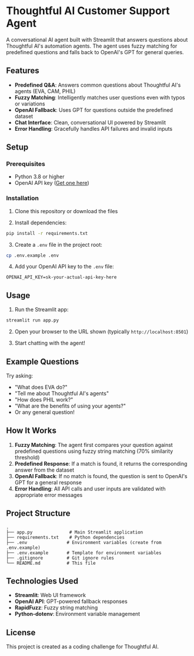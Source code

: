 # Thoughtful AI Customer Support Agent

A conversational AI agent built with Streamlit that answers questions about Thoughtful AI's automation agents. The agent uses fuzzy matching for predefined questions and falls back to OpenAI's GPT for general queries.

## Features

- **Predefined Q&A**: Answers common questions about Thoughtful AI's agents (EVA, CAM, PHIL)
- **Fuzzy Matching**: Intelligently matches user questions even with typos or variations
- **OpenAI Fallback**: Uses GPT for questions outside the predefined dataset
- **Chat Interface**: Clean, conversational UI powered by Streamlit
- **Error Handling**: Gracefully handles API failures and invalid inputs

## Setup

### Prerequisites

- Python 3.8 or higher
- OpenAI API key ([Get one here](https://platform.openai.com/api-keys))

### Installation

1. Clone this repository or download the files

2. Install dependencies:
```bash
pip install -r requirements.txt
```

3. Create a `.env` file in the project root:
```bash
cp .env.example .env
```

4. Add your OpenAI API key to the `.env` file:
```
OPENAI_API_KEY=sk-your-actual-api-key-here
```

## Usage

1. Run the Streamlit app:
```bash
streamlit run app.py
```

2. Open your browser to the URL shown (typically `http://localhost:8501`)

3. Start chatting with the agent!

## Example Questions

Try asking:
- "What does EVA do?"
- "Tell me about Thoughtful AI's agents"
- "How does PHIL work?"
- "What are the benefits of using your agents?"
- Or any general question!

## How It Works

1. **Fuzzy Matching**: The agent first compares your question against predefined questions using fuzzy string matching (70% similarity threshold)
2. **Predefined Response**: If a match is found, it returns the corresponding answer from the dataset
3. **OpenAI Fallback**: If no match is found, the question is sent to OpenAI's GPT for a general response
4. **Error Handling**: All API calls and user inputs are validated with appropriate error messages

## Project Structure

```
.
├── app.py              # Main Streamlit application
├── requirements.txt    # Python dependencies
├── .env               # Environment variables (create from .env.example)
├── .env.example       # Template for environment variables
├── .gitignore         # Git ignore rules
└── README.md          # This file
```

## Technologies Used

- **Streamlit**: Web UI framework
- **OpenAI API**: GPT-powered fallback responses
- **RapidFuzz**: Fuzzy string matching
- **Python-dotenv**: Environment variable management

## License

This project is created as a coding challenge for Thoughtful AI.

